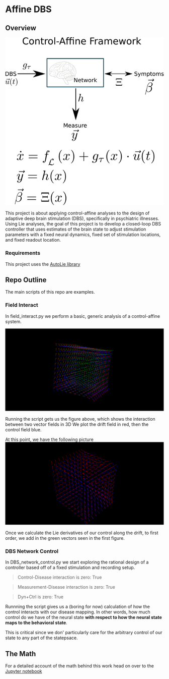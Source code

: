 # Affine DBS

## Overview
![Overview of Framework](imgs/ctrl_aff_sysdiag.png)

This project is about applying control-affine analyses to the design of adaptive deep brain stimulation (DBS), specifically in psychiatric illnesses.
Using Lie analyses, the goal of this project is to develop a closed-loop DBS controller that uses estimates of the brain state to adjust stimulation parameters with a fixed neural dynamics, fixed set of stimulation locations, and fixed readout location.

### Requirements
This project uses the [AutoLie library](https://github.com/virati/autoLie)

## Repo Outline
The main scripts of this repo are examples.

### Field Interact
In field_interact.py we perform a basic, generic analysis of a control-affine system.

![](imgs/field-interact-LD.png)

Running the script gets us the figure above, which shows the interaction between two vector fields in 3D
We plot the drift field in red, then the control field blue.

At this point, we have the following picture
![](imgs/field-interact.png)

Once we calculate the Lie derivatives of our control along the drift, to first order, we add in the green vectors seen in the first figure.

### DBS Network Control
In DBS_network_control.py we start exploring the rational design of a controller based off of a fixed stimulation and recording setup.

> Control-Disease interaction is zero: True

> Measurement-Disease interaction is zero: True

> Dyn+Ctrl is zero: True


Runnning the script gives us a (boring for now) calculation of how the control interacts with our disease mapping. In other words, how much control do we have of the neural state **with respect to how the neural state maps to the behavioral state**.

This is critical since we don' particularly care for the arbitrary control of our state to any part of the statepsace.


## The Math
For a detailed account of the math behind this work head on over to the [Jupyter notebook](notebooks/LfLh_Overview.ipynb)


